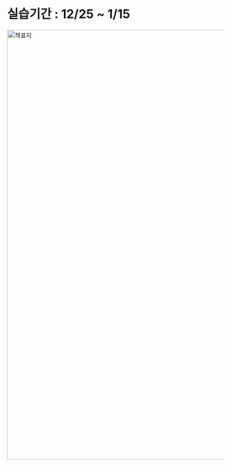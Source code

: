 <h1>실습기간 : 12/25 ~ 1/15 </h1>
 <img width="1000" alt="책표지" src="https://github.com/dregun1/-/assets/122992960/7577c2b4-42d6-4ad1-95e6-5dd0ad475f0f">
